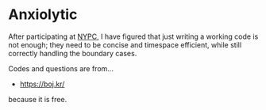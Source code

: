# Anxiolytic

After participating at [NYPC](https://www.nypc.co.kr), I have figured that just writing a working code is not enough; they need to be concise and timespace efficient, while still correctly handling the boundary cases.

Codes and questions are from...

* https://boj.kr/

because it is free.